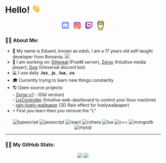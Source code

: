 # Hello! <img src="https://github.com/ABSphreak/ABSphreak/blob/master/gifs/Hi.gif?raw=true" width="29px">
<p align="center">
<a href="https://discord.gg/WyG37gWjcU" target="blank"><img align="center" src="discord.svg" alt="discord" height="30" width="30" /></a>&nbsp;
<a href="https://instagram.com/eduh__" target="blank"><img align="center" src="instagram.svg" alt="instagram" height="30" width="30" /></a>&nbsp;
<a href="https://www.twitch.tv/eduhdev12" target="blank"><img align="center" src="twitch.svg" alt="twtich" height="30" width="30" /></a>&nbsp;
<a href="https://www.buymeacoffee.com/eduh"><img align="center" alt="Buy me a Coffee" width="30px" src="buymeacoffee.svg" /></a>
</p>

### 👨‍💻 About Me:
- 🏦 My name is Eduard, known as eduh, I am a 17 years old self-taught developer from Romania. 
      <img src="https://media.giphy.com/media/WUlplcMpOCEmTGBtBW/giphy.gif" width="30">
- 💼 I am working on: [Ethereal]("") (FiveM server), [Zerox](http://zerox.pro) (Intuitive media player), [Dog](https://top.gg/bot/765229559305732096) (Universal discord bot) 
- 💻 I use daily **.tsx**, **.js**, **.lua**, **.cs**
- 🎓 Currently trying to learn new things constantly
- 🌎 Open source projects: <br/>
      - [Zerox-v1](https://github.com/eduhdev12/Zerox-Media-Player) - (Old version) <br/>
      - [LixController](https://github.com/eduhdev12/LixController) (Intuitive web-dashboard to control your linux machine) <br/>
      - [rain-lively-wallpaper](https://github.com/eduhdev12/rain-lively-wallpaper) (2D Rain effect for livelywallpaper)
- ⚡ First you learn then you remove the "L"

<p align="center">
      <img src="https://www.vectorlogo.zone/logos/typescriptlang/typescriptlang-icon.svg" alt="typescript" width="30" height="30"/> 
      <img src="https://upload.vectorlogo.zone/logos/javascript/images/239ec8a4-163e-4792-83b6-3f6d96911757.svg" alt="javascript" width="30" height="30"/> 
      <img src="https://www.vectorlogo.zone/logos/reactjs/reactjs-icon.svg" alt="react" width="30" height="30"/> 
      <img src="https://cdn.icon-icons.com/icons2/2415/PNG/512/csharp_original_logo_icon_146578.png" alt="csharp" width="30" height="30"/>
      <img src="https://www.vectorlogo.zone/logos/lua/lua-icon.svg" alt="lua" width="30" height="30"/> 
      <img src="https://img.icons8.com/color/452/c-plus-plus-logo.png" alt="c++" width="30" height="30"/> 
      <img src="https://www.vectorlogo.zone/logos/mongodb/mongodb-icon.svg" alt="mongodb" width="30" height="30"/> 
      <img src="https://www.vectorlogo.zone/logos/mysql/mysql-ar21.svg" alt="mysql" width="50" height="30"/> 
</p>

---
### 🐱‍👤 My GitHub Stats:
<p align="center">
      <img height="150px" src="https://github-readme-stats.vercel.app/api?username=eduhdev12&show_icons=true&count_private=true&theme=merko" />&nbsp;<img height="150px" src="https://github-readme-stats.vercel.app/api/top-langs/?username=eduhdev12&layout=compact&count_private=true&theme=merko" />
</p>
